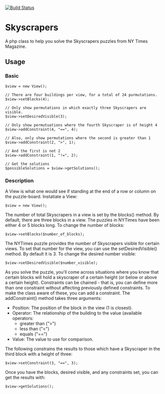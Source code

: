 [![Build Status](https://travis-ci.org/balsama/skyscrapers.svg?branch=1.0.x)](https://travis-ci.org/acquia/lightning)

# Skyscrapers
A php class to help you solve the Skyscrapers puzzles from NY Times Magazine.

## Usage

### Basic

    $view = new View();
    
    // There are four buildings per view, for a total of 24 purmutations.
    $view->setBlocks(4);
    
    // Only show permutations in which exactly three Skyscrapers are visible.
    $view->setDesiredVisible(3);
    
    // Only show permutuations where the fourth Skyscraper is of height 4
    $view->addConstraint(4, "==", 4);
    
    // Also, only show permutations where the second is greater than 1
    $view->addConstraint(2, ">", 1);
    
    // And the first is not 2
    $view->addConstraint(1, "!=", 2);
    
    // Get the solutions
    $possibleSolutions = $view->getSolutions();

### Description
A View is what one would see if standing at the end of a row or column on the
puzzle-board. Instatiate a View:

    $view = new View();

The number of total Skyscrapers in a view is set by the blocks() method. By
default, there are three blocks in a view. The puzzles in NYTimes have been
either 4 or 5 blocks long. To change the number of blocks:

    $view->setBlocks($number_of_blocks);

The NYTimes puzzle provides the number of Skyscrapers visible for certain views.
To set that number for the view, you can use the setDesiredVisible() method. By
default it is 3. To change the desired number visible:

    $view->setDesiredVisible($number_visible);

As you solve the puzzle, you'll come across situations where you know that
certain blocks will hold a skyscraper of a certain height (or below or above a
certain height). Constraints can be chained - that is, you can define more than
one constraint without affecting previously defined constraints. To make the
class aware of these, you can add a constraint. The addConstraint() method takes
three arguments:

- Position: The position of the block in the view (1 is closest).
- Operator: The relationship of the building to the value (available operators:
    - greater than (">")
    - less than ("<")
    - equals ("==")
- Value: The value to use for comparison.

The following constrains the results to those which have a Skyscraper in the
third block with a height of three:

    $view->setConstraint(3, "==", 3);

Once you have the blocks, desired visible, and any constraints set, you can get
the results with:

    $view->getSolutions();

